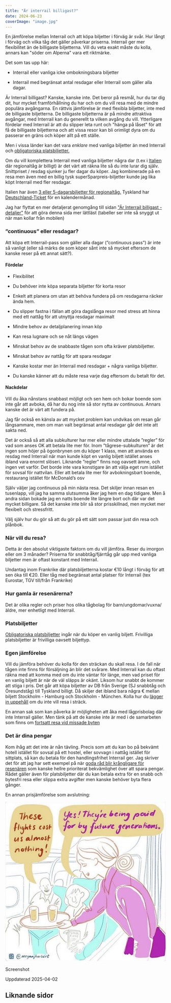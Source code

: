 ```yaml
---
title: "Är interrail billigast?"
date: 2024-06-23
coverImage: "image.jpg"
---
```


En jämförelse mellan Interrail och att köpa biljetter i förväg är svår. Hur långt i förväg och vilka tåg det gäller påverkar priserna. Interrail ger mer flexibilitet än de billigaste biljetterna. Vill du veta exakt måste du kolla, annars kan "söder om Alperna" vara ett riktmärke.

Det som tas upp här:

- Interrail eller vanliga icke ombokningsbara biljetter

- Interrail med begränsat antal resdagar eller Interrail som gäller alla dagar.

Är Interrail billigast? Kanske, kanske inte. Det beror på resmål, hur du tar dig dit, hur mycket framförhållning du har och om du vill resa med de mindre populära avgångarna. En rättvis jämförelse är med flexibla biljetter, inte med de billigaste biljetterna. De billigaste biljetterna är på mindre attraktiva avgångar, med Interrail kan du generellt ta vilken avgång du vill. Ytterligare fördelar med Interrail är att du slipper leta runt och "hänga på låset" för att få de billigaste biljetterna och att vissa resor kan bli orimligt dyra om du passerar en gräns och köper allt på ett ställe.

Men i vissa länder kan det vara _enklare_ med vanliga biljetter än med Interrail och [obligatoriska platsbiljetter.](https://www.trainfo.eu/platsbiljettskrav-eller-inte/)

Om du vill komplettera Interrail med vanliga biljetter några dar (t.ex i [Italien](https://www.trainfo.eu/italien/) där regionaltåg är billigt) är det värt att räkna lite så du inte lurar dig själv. Snittpriset / resdag sjunker ju fler dagar du köper. Jag kombinerade på en resa men även med en billig tysk superSparpreis-biljetter kunde jag lika köpt Interrail med fler resdagar.

Italien har även [3 eller 5-dagarsbiljetter för regionaltåg.](https://www.trainfo.eu/2024/06/01/italia-in-tour-3-eller-5-dagarsbiljett/) Tyskland har [Deutschland-Ticket](https://www.trainfo.eu/deutschland-ticket/) för en kalendermånad.

Jag har flyttat en mer detaljerat genomgång till sidan ["Är Interrail billigast - detaljer"](https://www.trainfo.eu/ar-interrail-billigast-detaljer/) för att göra denna sida mer lättläst (tabeller ser inte så snyggt ut när man kollar från mobilen)

### ”continuous” eller resdagar?

Att köpa ett Interrail-pass som gäller alla dagar (”continuous pass”) är inte så vanligt (eller så märks de som köper sånt inte så mycket eftersom de kanske reser på ett annat sätt?).

#### Fördelar

- Flexibilitet

- Du behöver inte köpa separata biljetter för korta resor

- Enkelt att planera om utan att behöva fundera på om resdagarna räcker ända hem.

- Du slipper fastna i fällan att göra dagslånga resor med stress att hinna med ett nattåg för att utnyttja resdagar maximalt

- Mindre behov av detaljplanering innan köp

- Kan resa lugnare och se nåt längs vägen

- Minskat behov av de snabbaste tågen som ofta kräver platsbiljetter.

- Minskat behov av nattåg för att spara resdagar

- Kanske kostar mer än Interrail med resdagar + några vanliga biljetter.

- Du kanske känner att du måste resa varje dag eftersom du betalt för det.

#### Nackdelar

Vill du åka nånstans snabbast möjligt och sen hem och bokar boende som inte går att avboka, då har du nog inte så stor nytta av continuous. Annars kanske det är värt att fundera på.

Jag får också en känsla av att mycket problem kan undvikas om resan går långsammare, men om man valt begränsat antal resdagar går det inte att sakta ned.

Det är också så att alla subkulturer har mer eller mindre uttalade ”regler” för vad som anses OK att betala lite mer för. Inom ”tågrese-subkulturen” är det ingen som höjer på ögonbrynen om du köper 1 klass, men att använda en resdag med Interrail när man kunde köpt en vanlig biljett istället anses ibland vara enormt slöseri. Liknande ”regler” finns nog oavsett ämne, och ingen vet varför. Det borde inte vara konstigare än att välja eget rum istället för sovsal för nattvilan. Eller att betala lite mer för avbokningsbart boende, restaurang istället för McDonald’s osv

Själv väljer jag continuous på min nästa resa. Det skiljer innan resan en tusenlapp, vill jag ha samma slutsumma åker jag hem en dag tidigare. Men å andra sidan bokade jag en natts boende lite längre bort och där var det mycket billigare. Så det kanske inte blir så stor prisskillnad, men mycket mer flexibelt och stressfritt.

Välj själv hur du gör så att du gör på ett sätt som passar just din resa och plånbok.

### När vill du resa?

Detta är den absolut viktigaste faktorn om du vill jämföra. Reser du imorgon eller om 3 månader? Priserna för snabbtåg/fjärrtåg går upp med vanliga biljetter men är oftast konstant med Interrail.

Undantag inom Frankrike där platsbiljetterna kostar €10 långt i förväg för att sen öka till €20. Eller tåg med begränsat antal platser för Interrail (tex Eurostar, TGV till/från Frankrike)

### Hur gamla är resenärerna?

Det är olika regler och priser hos olika tågbolag för barn/ungdomar/vuxna/äldre, mer enhetligt med Interrail.

### Platsbiljetter

[Obligatoriska platsbiljetter](https://www.trainfo.eu/platsbiljettskrav-eller-inte/) ingår när du köper en vanlig biljett. Frivilliga platsbiljetter är frivilliga oavsett biljettyp.

### Egen jämförelse

Vill du jämföra behöver du kolla för den sträckan du skall resa. I de fall när tågen inte finns för försäljning än blir det svårare. Med Interrail kan du oftast räkna med att komma med om du inte väntar för länge, men vad priset för en vanlig biljett är när de väl släpps är okänt. Liksom hur snabbt de kommer att stiga i pris. Det går att köpa biljetter av DB från Sverige (SJ snabbtåg och Öresundståg) till Tyskland billigt. Då skiljer det ibland bara några € mellan biljett Stockholm - Hamburg och Stockholm - München. Kolla hur du [lägger in uppehåll](https://www.trainfo.eu/platsbokning-med-db/) om du inte vill resa i sträck.

En annan sak som kan påverka är möjligheten att åka med lågprisbolag där inte Interrail gäller. Men tänk på att de kanske inte är med i de samarbeten som finns om [fortsatt resa vid missade byten](https://www.trainfo.eu/forseningar/)

### Det är dina pengar

Kom ihåg att det inte är nån tävling. Precis som att du kan bo på bekvämt hotell istället för sovsal på ett hostel, eller sovvagn i nattåg istället för sittplats, så kan du betala för den handlingsfrihet Interrail ger. Jag skriver det för att jag har sett exempel på när [goda råd blir krångligare för resenären](https://www.trainfo.eu/2024/08/13/kranglar-vi-till-det/) som kanske hellre prioriterat bekvämlighet över att spara pengar. Rådet gäller även för platsbiljetter där du kan betala extra för en snabb och bytesfri resa eller slippa extra avgifter men kanske behöver byta flera gånger.

En annan prisjämförelse som avslutning:

 

![](images/ar-interrail-billigast_1.jpeg?w=948)

<figcaption>

Screenshot

</figcaption>

 

Uppdaterad 2025-04-02

## Liknande sidor
